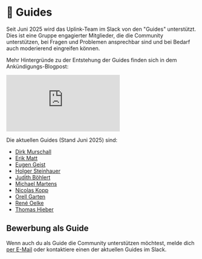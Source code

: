 # 🧭 Guides

Seit Juni 2025 wird das Uplink-Team im Slack von den "Guides" unterstützt. Dies ist eine Gruppe engagierter Mitglieder, die die Community unterstützen, bei Fragen und Problemen ansprechbar sind und bei Bedarf auch moderierend eingreifen können.

Mehr Hintergründe zu der Entstehung der Guides finden sich in dem Ankündigungs-Blogpost:

<Embed src="https://uplink.tech/blog/2025-06-17-guides" />

Die aktuellen Guides (Stand Juni 2025) sind:

* [Dirk Murschall](https://uplinkhq.slack.com/team/UGVGM553P)
* [Erik Matt](https://uplinkhq.slack.com/team/UHGKKAAGG)
* [Eugen Geist](https://uplinkhq.slack.com/team/U06DRBEQLUW)
* [Holger Steinhauer](https://uplinkhq.slack.com/team/URSUBGALF)
* [Judith Böhlert](https://uplinkhq.slack.com/team/U06G9Q8K1LZ)
* [Michael Martens](https://uplinkhq.slack.com/team/UUAQD9JHE)
* [Nicolas Kopp](https://uplinkhq.slack.com/team/U04RX9X60DA)
* [Orell Garten](https://uplinkhq.slack.com/team/U05G1F3EKQE)
* [René Oelke](https://uplinkhq.slack.com/team/U872ST4C9)
* [Thomas Hieber](https://uplinkhq.slack.com/team/U06R9G8E3B7)

## Bewerbung als Guide

Wenn auch du als Guide die Community unterstützen möchtest, melde dich [per E-Mail](mailto:hello@uplink.tech) oder kontaktiere einen der aktuellen Guides im Slack.
